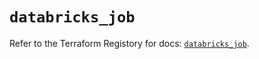# `databricks_job`

Refer to the Terraform Registory for docs: [`databricks_job`](https://registry.terraform.io/providers/databricks/databricks/1.23.0/docs/resources/job).
